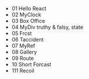 + 01 Hello React
+ 02 MyClock
+ 03 Box Office
+ 04 MyDiv    truthy & falsy, state
+ 05 Frcst
+ 06 Taccident
+ 07 MyRef
+ 08 Gallery
+ 09 Route
+ 10 Short Forcast
+ 111 Recoil